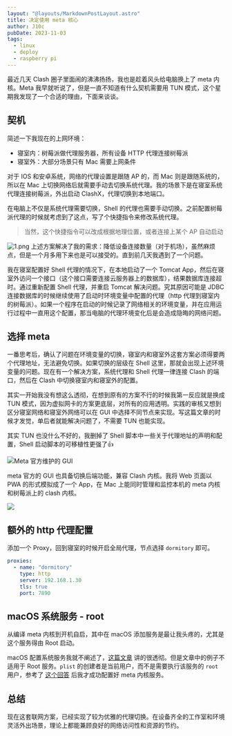 ```yaml
---
layout: "@layouts/MarkdownPostLayout.astro"
title: 决定使用 meta 核心
author: J10c
pubDate: 2023-11-03
tags:
  - linux
  - deploy
  - raspberry pi
---
```

最近几天 Clash 圈子里面闹的沸沸扬扬，我也是趁着风头给电脑换上了 meta 内核。Meta 我早就听说了，但是一直不知道有什么契机需要用 TUN 模式，这个星期我发现了一个合适的理由，下面来谈谈。

## 契机

简述一下我现在的上网环境：

- 寝室内：树莓派做代理服务器，所有设备 HTTP 代理连接树莓派
- 寝室外：大部分场景只有 Mac 需要上网条件

对于 IOS 和安卓系统，网络的代理设置是跟随 AP 的，而 Mac 则是跟随系统的，所以在 Mac 上切换网络后就需要手动去切换系统代理。我的场景下是在寝室系统代理连接树莓派，外出启动 ClashX，代理切换到本地端口。

在电脑上不仅是系统代理需要切换，Shell 的代理也需要手动切换。之前配置树莓派代理的时候就考虑到了这点，写了个快捷指令来修改系统代理。

> 当然，这个快捷指令可以改成根据地理位置，或者连接上某个 AP 自动启动

![1.png](https://cdn.j10ccc.xyz/static/blog/RhgG28.png)
上述方案解决了我的需求：降低设备连接数量（对于机场），虽然麻烦点，但是一个月多用下来也是可以接受的。直到前几天我遇到了一个问题。

我在寝室配置好 Shell 代理的情况下，在本地启动了一个 Tomcat App，然后在寝室外访问一个接口（这个接口需要连接云服务器上的数据库），结果数据库连接超时。通过重新配置 Shell 代理，并重启 Tomcat 解决问题。究其原因可能是 JDBC 连接数据库的时候继续使用了启动时环境变量中配置的代理（http 代理到寝室内的树莓派）。如果一个程序在启动的时候记录了网络相关的环境变量，并在应用运行过程中一直用这个配置，那当电脑的代理环境变化后是会造成隐晦的网络问题。

## 选择 meta

一番思考后，确认了问题在环境变量的切换，寝室内和寝室外这套方案必须得要两个代理地址，无法避免切换。如果切换的层级在 Shell 这里，那就会出现上述环境变量的问题。现在有一个解决方案，系统代理和 Shell 代理一律连接 Clash 的端口，然后在 Clash 中切换寝室内和寝室外的配置。

其实一开始我没有想这么透彻，在想到原有的方案不行的时候我第一反应就是换成 TUN 模式，因为虚拟网卡的方案更底层，对所有的应用透明。实践的审核又想到区分寝室网络和寝室外网络可以在 GUI 中选择不同节点来实现。写这篇文章的时候才发觉，单后者就能解决问题了，不需要 TUN 也能实现。

其实 TUN 也没什么不好的，我删掉了 Shell 脚本中一些关于代理地址的声明和配置，Shell 启动脚本的可移植性更强了👍

![Meta 官方维护的 GUI](https://cdn.j10ccc.xyz/static/blog/KONWQT.png)

meta 官方的 GUI 也具备切换后端功能，兼容 Clash 内核。我将 Web 页面以 PWA 的形式模拟成了一个 App，在 Mac 上能同时管理和监控本机的 meta 内核和树莓派上的 clash 内核。

![](https://cdn.j10ccc.xyz/static/blog/fh4G5y.png)
## 额外的 http 代理配置

添加一个 Proxy，回到寝室的时候开启全局代理，节点选择 `dormitory` 即可。

```yaml
proxies:
  - name: "dormitory"
    type: http
    server: 192.168.1.30
    tls: true
    port: 7890
```

## macOS 系统服务 - root

从编译 meta 内核到开机自启，其中在 macOS 添加服务是最让我头疼的，尤其是这个服务得由 Root 启动。

macOS 配置系统服务我就不阐述了，[这篇文章](https://www.jianshu.com/p/d6f09bc4142e) 讲的很透彻。但是文章中的例子不适用于 Root 服务。`plist` 的创建者是当前用户，而不是需要执行该服务的 `root` 用户，参考了 [这个回答](https://superuser.com/a/547869) 后我才成功配置好 meta 内核服务。

## 总结

现在这套联网方案，已经实现了较为优雅的代理切换。在设备齐全的工作室和环境灵活外出场景，理论上都能兼顾良好的网络访问性和资源的节约。

